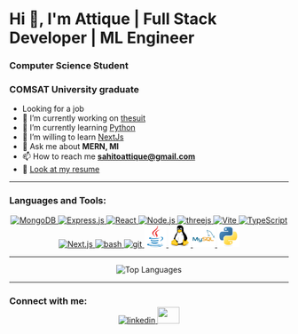 # Hi 👋, I'm Attique | Full Stack Developer | ML Engineer 

### Computer Science Student

### COMSAT University graduate
- Looking for a job
- 🔭 I’m currently working on [thesuit](https://thesuit.vercel.app/)
- 🌱 I’m currently learning  [Python](https://automatetheboringstuff.com/)
- 🤝 I’m willing to learn [NextJs](https://nextjs.org/)
- 💬 Ask me about **MERN, Ml**
- 📫 How to reach me [**sahitoattique@gmail.com**](mailto:sahitoattique@gmail.com)
- 📄 [Look at my resume](https://docs.google.com/document/d/1hrVVy0rQvi9tQqXVq5wbAiavwq6kCeeBvH3z0GdO2u4/edit?usp=sharing)

<!-- - ⚡ Fun fact **I love briyani ❤️❤️** -->

---

### Languages and Tools:

<p align="center">
  <a href="https://www.mongodb.com/" target="_blank" rel="noreferrer">
    <img src="https://www.vectorlogo.zone/logos/mongodb/mongodb-icon.svg" alt="MongoDB" width="40" height="40"/>
  </a>
  <a href="https://expressjs.com/" target="_blank" rel="noreferrer">
    <img src="https://www.vectorlogo.zone/logos/expressjs/expressjs-icon.svg" alt="Express.js" width="40" height="40"/>
  </a>
  <a href="https://reactjs.org/" target="_blank" rel="noreferrer">
    <img src="https://www.vectorlogo.zone/logos/reactjs/reactjs-icon.svg" alt="React" width="40" height="40"/>
  </a>
  <a href="https://nodejs.org/" target="_blank" rel="noreferrer">
    <img src="https://www.vectorlogo.zone/logos/nodejs/nodejs-icon.svg" alt="Node.js" width="40" height="40"/>
  </a>
  <a href="https://threejs.org/" target="_blank" rel="noreferrer">
    <img alt="threejs" width="40" height="40" src="https://cdn.jsdelivr.net/gh/devicons/devicon@latest/icons/threejs/threejs-original.svg" />
  </a>
  <a href="https://vitejs.dev/" target="_blank" rel="noreferrer">
    <img src="https://vitejs.dev/logo.svg" alt="Vite" width="40" height="40"/>
  </a>
  <a href="https://www.typescriptlang.org/" target="_blank" rel="noreferrer">
    <img src="https://www.vectorlogo.zone/logos/typescriptlang/typescriptlang-icon.svg" alt="TypeScript" width="40" height="40"/>
  </a>
  <a href="https://nextjs.org/" target="_blank" rel="noreferrer">
    <img src="https://www.vectorlogo.zone/logos/vercel/vercel-icon.svg" alt="Next.js" width="40" height="40"/>
  </a>
  <a href="https://www.gnu.org/software/bash/" target="_blank" rel="noreferrer"> 
    <img src="https://www.vectorlogo.zone/logos/gnu_bash/gnu_bash-icon.svg" alt="bash" width="40" height="40"/> 
  </a> 
  <a href="https://git-scm.com/" target="_blank" rel="noreferrer"> 
    <img src="https://www.vectorlogo.zone/logos/git-scm/git-scm-icon.svg" alt="git" width="40" height="40"/> 
  </a> 
  <a href="https://www.java.com" target="_blank" rel="noreferrer"> 
    <img src="https://raw.githubusercontent.com/devicons/devicon/master/icons/java/java-original.svg" alt="java" width="40" height="40"/> 
  </a> 
  <a href="https://www.linux.org/" target="_blank" rel="noreferrer"> 
    <img src="https://raw.githubusercontent.com/devicons/devicon/master/icons/linux/linux-original.svg" alt="linux" width="40" height="40"/> 
  </a> 
  <a href="https://www.mysql.com/" target="_blank" rel="noreferrer"> 
    <img src="https://raw.githubusercontent.com/devicons/devicon/master/icons/mysql/mysql-original-wordmark.svg" alt="mysql" width="40" height="40"/> 
  </a> 
  <a href="https://www.python.org" target="_blank" rel="noreferrer"> 
    <img src="https://raw.githubusercontent.com/devicons/devicon/master/icons/python/python-original.svg" alt="python" width="40" height="40"/> 
  </a> 
</p>

---

<div align="center">
  <img src="https://github-readme-stats.vercel.app/api/top-langs/?username=attiquers&layout=compact&theme=radical&hide=jupyter%20notebook" alt="Top Languages" />
</div>

---

### Connect with me:

<div align="center">
  <a href="https://www.linkedin.com/in/attique-sahito/">
    <img alt="linkedin" height="30" width="40" src="https://cdn.jsdelivr.net/gh/devicons/devicon@latest/icons/linkedin/linkedin-original.svg" />
  </a>
  
  <a href="mailto:sahitoattique@gmail.com">
    <img align="center" style="margin-top:-20px" src="https://www.vectorlogo.zone/logos/gmail/gmail-icon.svg" height="30" width="40" />
  </a>
</div>
